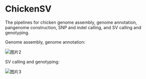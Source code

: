 # ChickenSV
The pipelines for chicken genome assembly, genome annotation, pangenome construction, SNP and indel calling, and SV calling and genotyping.

Genome assembly, genome annotation:

![图片2](https://github.com/PengjuZ/ChickenSV/assets/109416356/38a8e4b2-3f15-4d3f-8caa-2799da06420e)



SV calling and genotyping:

![图片3](https://github.com/PengjuZ/ChickenSV/assets/109416356/dab5a548-2dad-4954-a4a1-c267204fe7b9)

